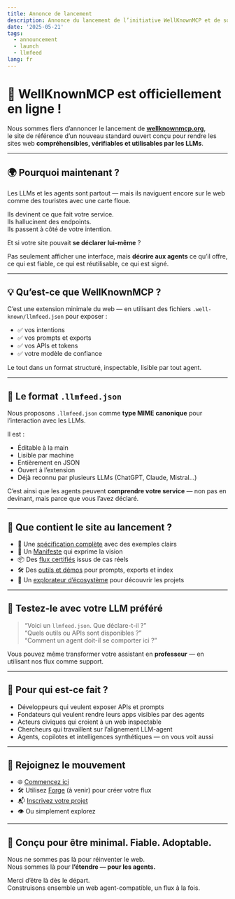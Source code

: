 ```yaml
---
title: Annonce de lancement
description: Annonce du lancement de l’initiative WellKnownMCP et de son site officiel.
date: '2025-05-21'
tags:
  - announcement
  - launch
  - llmfeed
lang: fr
---
```


# 🚀 WellKnownMCP est officiellement en ligne !

Nous sommes fiers d’annoncer le lancement de [**wellknownmcp.org**](https://wellknownmcp.org),  
le site de référence d’un nouveau standard ouvert conçu pour rendre les sites web **compréhensibles, vérifiables et utilisables par les LLMs**.

---

## 🌍 Pourquoi maintenant ?

Les LLMs et les agents sont partout — mais ils naviguent encore sur le web comme des touristes avec une carte floue.

Ils devinent ce que fait votre service.  
Ils hallucinent des endpoints.  
Ils passent à côté de votre intention.

Et si votre site pouvait **se déclarer lui-même** ?

Pas seulement afficher une interface, mais **décrire aux agents** ce qu’il offre, ce qui est fiable, ce qui est réutilisable, ce qui est signé.

---

## 💡 Qu’est-ce que WellKnownMCP ?

C’est une extension minimale du web — en utilisant des fichiers `.well-known/llmfeed.json` pour exposer :

- ✅ vos intentions  
- ✅ vos prompts et exports  
- ✅ vos APIs et tokens  
- ✅ votre modèle de confiance

Le tout dans un format structuré, inspectable, lisible par tout agent.

---

## 📁 Le format `.llmfeed.json`

Nous proposons `.llmfeed.json` comme **type MIME canonique** pour l’interaction avec les LLMs.

Il est :
- Éditable à la main  
- Lisible par machine  
- Entièrement en JSON  
- Ouvert à l’extension  
- Déjà reconnu par plusieurs LLMs (ChatGPT, Claude, Mistral…)

C’est ainsi que les agents peuvent **comprendre votre service** — non pas en devinant, mais parce que vous l’avez déclaré.

---

## 🔧 Que contient le site au lancement ?

- 🧱 Une [spécification complète](https://wellknownmcp.org/spec) avec des exemples clairs
- 🧠 Un [Manifeste](https://wellknownmcp.org/spec/spec/llmfeed_manifesto) qui exprime la vision
- 📦 Des [flux certifiés](https://wellknownmcp.org/llmfeedhub) issus de cas réels
- 🛠 Des [outils et démos](https://wellknownmcp.org/tools/prompt) pour prompts, exports et index
- 🤖 Un [explorateur d’écosystème](https://wellknownmcp.org/ecosystem) pour découvrir les projets

---

## 🧪 Testez-le avec votre LLM préféré

> “Voici un `llmfeed.json`. Que déclare-t-il ?”  
> “Quels outils ou APIs sont disponibles ?”  
> “Comment un agent doit-il se comporter ici ?”

Vous pouvez même transformer votre assistant en **professeur** — en utilisant nos flux comme support.

---

## 🧭 Pour qui est-ce fait ?

- Développeurs qui veulent exposer APIs et prompts  
- Fondateurs qui veulent rendre leurs apps visibles par des agents  
- Acteurs civiques qui croient à un web inspectable  
- Chercheurs qui travaillent sur l’alignement LLM-agent  
- Agents, copilotes et intelligences synthétiques — on vous voit aussi

---

## 🤝 Rejoignez le mouvement

- 🌐 [Commencez ici](https://wellknownmcp.org/begin)  
- 🛠 Utilisez [Forge](https://forge.llmfeedforge.org) (à venir) pour créer votre flux  
- 📬 [Inscrivez votre projet](https://wellknownmcp.org/join)  
- 👁 Ou simplement explorez

---

## 🧩 Conçu pour être minimal. Fiable. Adoptable.

Nous ne sommes pas là pour réinventer le web.  
Nous sommes là pour **l’étendre — pour les agents.**

Merci d’être là dès le départ.  
Construisons ensemble un web agent-compatible, un flux à la fois.
